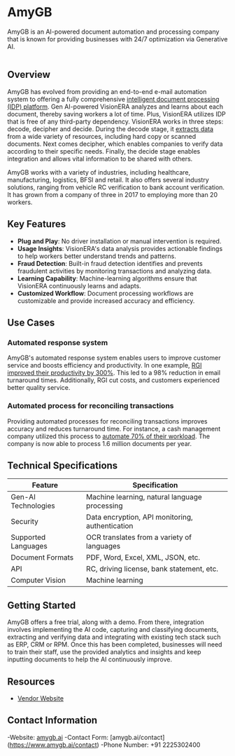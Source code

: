 # AmyGB

AmyGB is an AI-powered document automation and processing company that is known for providing businesses with 24/7 optimization via Generative AI.

![]()

## Overview

AmyGB has evolved from providing an end-to-end e-mail automation system to offering a fully comprehensive [intelligent document processing (IDP) platform](https://www.amygb.ai/intelligent-document-processing). Gen AI-powered VisionERA analyzes and learns about each document, thereby saving workers a lot of time. Plus, VisionERA utilizes IDP that is free of any third-party dependency. VisionERA works in three steps: decode, decipher and decide. During the decode stage, it [extracts data](https://idp-software.com/capabilities/extraction/) from a wide variety of resources, including hard copy or scanned documents. Next comes decipher, which enables companies to verify data according to their specific needs. Finally, the decide stage enables integration and allows vital information to be shared with others.

AmyGB works with a variety of industries, including healthcare, manufacturing, logistics, BFSI and retail. It also offers several industry solutions, ranging from vehicle RC verification to bank account verification. It has grown from a company of three in 2017 to employing more than 20 workers.

## Key Features

- **Plug and Play**: No driver installation or manual intervention is required.
- **Usage Insights**: VisionERA's data analysis provides actionable findings to help workers better understand trends and patterns.
- **Fraud Detection**: Built-in fraud detection identifies and prevents fraudulent activities by monitoring transactions and analyzing data.
- **Learning Capability**: Machine-learning algorithms ensure that VisionERA continuously learns and adapts.
- **Customized Workflow**: Document processing workflows are customizable and provide increased accuracy and efficiency.

## Use Cases

### Automated response system

AmyGB's automated response system enables users to improve customer service and boosts efficiency and productivity. In one example, [RGI improved their productivity by 300%](https://www.amygb.ai/success-stories/how-reliance-general-insurance-increased-their-productivity-by-300-percent). This led to a 98% reduction in email turnaround times. Additionally, RGI cut costs, and customers experienced better quality service.

### Automated process for reconciling transactions

Providing automated processes for reconciling transactions improves accuracy and reduces turnaround time. For instance, a cash management company utilized this process to [automate 70% of their workload](https://www.amygb.ai/success-stories/helping-a-cash-management-company-cash-in-more-business-via-automated-reconciliation-using-idp). The company is now able to process 1.6 million documents per year.

## Technical Specifications

| **Feature**            | **Specification**                                     |
|------------------------|-------------------------------------------------------|
| Gen-AI Technologies    | Machine learning, natural language processing         |
| Security               | Data encryption, API monitoring, authentication       |
| Supported Languages    | OCR translates from a variety of languages            |
| Document Formats       | PDF, Word, Excel, XML, JSON, etc.                     |
| API                    | RC, driving license, bank statement, etc.             |
| Computer Vision        | Machine learning                                      |

## Getting Started

AmyGB offers a free trial, along with a demo. From there, integration involves implementing the AI code, capturing and classifying documents, extracting and verifying data and integrating with existing tech stack such as ERP, CRM or RPM. Once this has been completed, businesses will need to train their staff, use the provided analytics and insights and keep inputting documents to help the AI continuously improve.

## Resources

- [Vendor Website](https://www.amygb.ai/)

## Contact Information

-Website: [amygb.ai](https://www.amygb.ai)
-Contact Form: [amygb.ai/contact] (https://www.amygb.ai/contact)
-Phone Number: +91 2225302400

